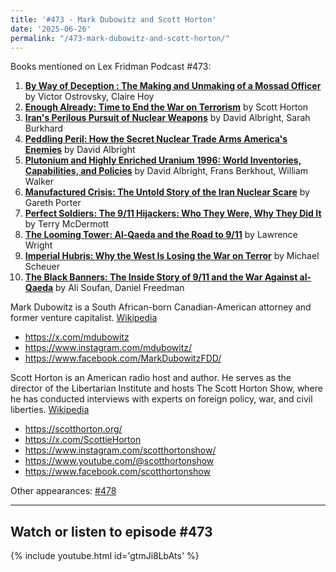 ```yaml
---
title: '#473 - Mark Dubowitz and Scott Horton'
date: '2025-06-26'
permalink: "/473-mark-dubowitz-and-scott-horton/"
---
```


Books mentioned on Lex Fridman Podcast #473:

1. <b><a href="https://amzn.to/46e02eZ" target="_blank" rel="sponsored noopener noreferrer">By Way of Deception : The Making and Unmaking of a Mossad Officer</a></b> by Victor Ostrovsky, Claire Hoy
2. <b><a href="https://amzn.to/3HMkGux" target="_blank" rel="sponsored noopener noreferrer">Enough Already: Time to End the War on Terrorism</a></b> by Scott Horton
3. <b><a href="https://amzn.to/4mJWxUq" target="_blank" rel="sponsored noopener noreferrer">Iran's Perilous Pursuit of Nuclear Weapons</a></b> by David Albright, Sarah Burkhard
4. <b><a href="https://amzn.to/46foaxJ" target="_blank" rel="sponsored noopener noreferrer">Peddling Peril: How the Secret Nuclear Trade Arms America's Enemies</a></b> by David Albright
5. <b><a href="https://amzn.to/46a8Zpk" target="_blank" rel="sponsored noopener noreferrer">Plutonium and Highly Enriched Uranium 1996: World Inventories, Capabilities, and Policies</a></b> by David Albright, Frans Berkhout, William Walker
6. <b><a href="https://amzn.to/4pbnHVV" target="_blank" rel="sponsored noopener noreferrer">Manufactured Crisis: The Untold Story of the Iran Nuclear Scare</a></b> by Gareth Porter
7. <b><a href="https://amzn.to/4paSpOZ" target="_blank" rel="sponsored noopener noreferrer">Perfect Soldiers: The 9/11 Hijackers: Who They Were, Why They Did It</a></b> by Terry McDermott
8. <b><a href="https://amzn.to/3V4V7b6" target="_blank" rel="sponsored noopener noreferrer">The Looming Tower: Al-Qaeda and the Road to 9/11</a></b> by Lawrence Wright
9. <b><a href="https://amzn.to/41DQFDU" target="_blank" rel="sponsored noopener noreferrer">Imperial Hubris: Why the West Is Losing the War on Terror</a></b> by Michael Scheuer
10. <b><a href="https://amzn.to/4m2QlWk" target="_blank" rel="sponsored noopener noreferrer">The Black Banners: The Inside Story of 9/11 and the War Against al-Qaeda</a></b> by Ali Soufan, Daniel Freedman

<!--more-->

Mark Dubowitz is a South African-born Canadian-American attorney and former venture capitalist. <a href="https://en.wikipedia.org/wiki/Mark_Dubowitz" target="_blank">Wikipedia</a>

- <a href="https://x.com/mdubowitz" target="_blank">https://x.com/mdubowitz</a>
- <a href="https://www.instagram.com/mdubowitz/" target="_blank">https://www.instagram.com/mdubowitz/</a>
- <a href="https://www.facebook.com/MarkDubowitzFDD/" target="_blank">https://www.facebook.com/MarkDubowitzFDD/</a>

Scott Horton is an American radio host and author. He serves as the director of the Libertarian Institute and hosts The Scott Horton Show, where he has conducted interviews with experts on foreign policy, war, and civil liberties. <a href="https://en.wikipedia.org/wiki/Scott_Horton_(radio_host)" target="_blank">Wikipedia</a>

- <a href="https://scotthorton.org/" target="_blank">https://scotthorton.org/</a>
- <a href="https://x.com/ScottieHorton" target="_blank">https://x.com/ScottieHorton</a>
- <a href="https://www.instagram.com/scotthortonshow/" target="_blank">https://www.instagram.com/scotthortonshow/</a>
- <a href="https://www.youtube.com/@scotthortonshow" target="_blank">https://www.youtube.com/@scotthortonshow</a>
- <a href="https://www.facebook.com/scotthortonshow" target="_blank">https://www.facebook.com/scotthortonshow</a>

Other appearances: [\#478](/478-scott-horton/)

- - - - - -

## Watch or listen to episode #473

{% include youtube.html id='gtmJi8LbAts' %}